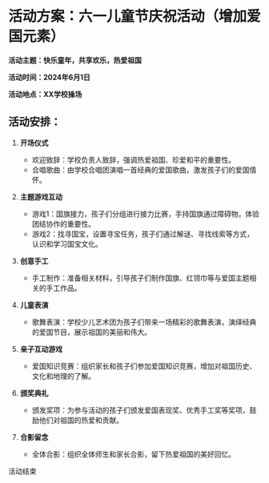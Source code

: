 # 活动方案：六一儿童节庆祝活动（增加爱国元素）

**活动主题：快乐童年，共享欢乐，热爱祖国**

**活动时间：2024年6月1日**

**活动地点：XX学校操场**

## 活动安排：

1. **开场仪式**
    - 欢迎致辞：学校负责人致辞，强调热爱祖国、珍爱和平的重要性。
    - 合唱歌曲：由学校合唱团演唱一首经典的爱国歌曲，激发孩子们的爱国情怀。

2. **主题游戏互动**
    - 游戏1：国旗接力，孩子们分组进行接力比赛，手持国旗通过障碍物，体验团结协作的重要性。
    - 游戏2：找寻国宝，设置寻宝任务，孩子们通过解谜、寻找线索等方式，认识和学习国宝文化。

3. **创意手工**
    - 手工制作：准备相关材料，引导孩子们制作国旗、红领巾等与爱国主题相关的手工作品。

4. **儿童表演**
    - 歌舞表演：学校少儿艺术团为孩子们带来一场精彩的歌舞表演，演绎经典的爱国节目，展示祖国的美丽和伟大。

5. **亲子互动游戏**
    - 爱国知识竞赛：组织家长和孩子们参加爱国知识竞赛，增加对祖国历史、文化和地理的了解。

6. **颁奖典礼**
    - 颁发奖项：为参与活动的孩子们颁发爱国表现奖、优秀手工奖等奖项，鼓励他们对祖国的热爱和贡献。

7. **合影留念**
    - 全体合影：组织全体师生和家长合影，留下热爱祖国的美好回忆。

活动结束